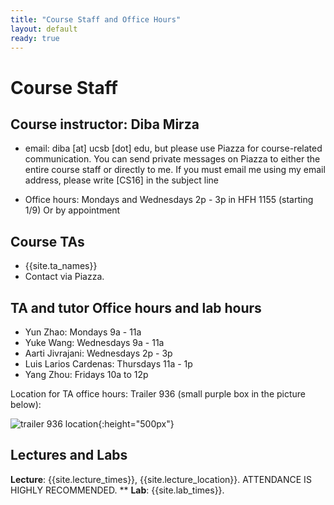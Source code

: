 ```yaml
---
title: "Course Staff and Office Hours"
layout: default
ready: true
---
```


# Course Staff<a name="staff"></a>

## Course instructor: Diba Mirza
* email: diba [at] ucsb [dot] edu, but please use Piazza for course-related communication. You can send private messages on Piazza to either the entire course staff or directly to me. If you must email me using my email address, please write [CS16] in the subject line
 
* Office hours: Mondays and Wednesdays 2p - 3p in HFH 1155 (starting 1/9) Or by appointment

## Course TAs
* {{site.ta_names}}
* Contact via Piazza.

## TA and tutor Office hours and lab hours
* Yun Zhao: Mondays 9a - 11a
* Yuke Wang: Wednesdays 9a - 11a
* Aarti Jivrajani: Wednesdays 2p - 3p
* Luis Larios Cardenas: Thursdays 11a - 1p
* Yang Zhou: Fridays 10a to 12p

Location for TA office hours: Trailer 936 (small purple box in the picture below):

![trailer 936 location](info/image.png){:height="500px"}


## Lectures and Labs
**Lecture**: {{site.lecture_times}}, {{site.lecture_location}}. ATTENDANCE IS HIGHLY RECOMMENDED.
** **Lab**: {{site.lab_times}}.






